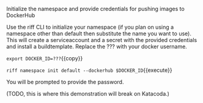 Initialize the namespace and provide credentials for pushing images to DockerHub

Use the riff CLI to initialize your namespace (if you plan on using a namespace other than default then substitute the name you want to use). This will create a serviceaccount and a secret with the provided credentials and install a buildtemplate. Replace the ??? with your docker username.

`export DOCKER_ID=???`{{copy}}

`riff namespace init default --dockerhub $DOCKER_ID`{{execute}}

You will be prompted to provide the password.

(TODO, this is where this demonstration will break on Katacoda.)